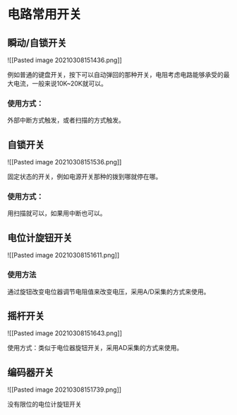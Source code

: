 # 电路常用开关

## 瞬动/自锁开关
![[Pasted image 20210308151436.png]]

例如普通的键盘开关，按下可以自动弹回的那种开关，电阻考虑电路能够承受的最大电流，一般来说10K~20K就可以。
### 使用方式：

外部中断方式触发，或者扫描的方式触发。
## 自锁开关

![[Pasted image 20210308151536.png]]

固定状态的开关，例如电源开关那种的拨到哪就停在哪。

### 使用方式：

用扫描就可以，如果用中断也可以。

## 电位计旋钮开关

![[Pasted image 20210308151611.png]]

### 使用方法

通过旋钮改变电位器调节电阻值来改变电压，采用A/D采集的方式来使用。

## 摇杆开关

![[Pasted image 20210308151643.png]]

使用方式：类似于电位器旋钮开关，采用AD采集的方式来使用。

## 编码器开关

![[Pasted image 20210308151739.png]]

没有限位的电位计旋钮开关